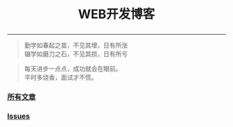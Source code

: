
# <p align='center'>WEB开发博客</p>

---

> 勤学如春起之苗，不见其增，日有所涨  
> 辍学如磨刀之石，不见其损，日有所亏

> 每天进步一点点，成功就会在眼前。  
> 平时多烧香，面试才不慌。

### [所有文章](https://github.com/iiig/web-blog/tree/master/blog)


### [Issues](https://github.com/iiig/web-blog/issues)
